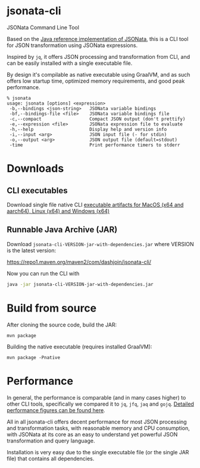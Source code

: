 # jsonata-cli
JSONata Command Line Tool

Based on the [Java reference implementation of JSONata](https://github.com/dashjoin/jsonata-java), this is a CLI tool for JSON transformation using JSONata expressions.

Inspired by ```jq```, it offers JSON processing and transformation from CLI, and can be easily installed with a single executable file.

By design it's compilable as native executable using GraalVM, and as such offers low startup time, optimized memory requirements, and good peak performance.

```
% jsonata
usage: jsonata [options] <expression>
 -b,--bindings <json-string>   JSONata variable bindings
 -bf,--bindings-file <file>    JSONata variable bindings file
 -c,--compact                  Compact JSON output (don't prettify)
 -e,--expression <file>        JSONata expression file to evaluate
 -h,--help                     Display help and version info
 -i,--input <arg>              JSON input file (- for stdin)
 -o,--output <arg>             JSON output file (default=stdout)
 -time                         Print performance timers to stderr
```

# Downloads

## CLI executables

Download single file native CLI [executable artifacts for MacOS (x64 and aarch64),
Linux (x64) and Windows (x64)](https://github.com/dashjoin/jsonata-cli/releases/)

## Runnable Java Archive (JAR)

Download ```jsonata-cli-VERSION-jar-with-dependencies.jar``` where VERSION is the latest version:

https://repo1.maven.org/maven2/com/dashjoin/jsonata-cli/

Now you can run the CLI with
```sh
java -jar jsonata-cli-VERSION-jar-with-dependencies.jar
```

# Build from source

After cloning the source code, build the JAR:
```
mvn package
```

Building the native executable (requires installed GraalVM):
```
mvn package -Pnative
```

# Performance

In general, the performance is comparable (and in many cases higher) to other CLI tools,
specifically we compared it to ```jq```, ```jfq```, ```jaq``` and ```gojq```.
[Detailed performance figures can be found here](performance.md).

All in all jsonata-cli offers decent performance for most JSON processing and transformation tasks,
with reasonable memory and CPU consumption, with JSONata at its core as an easy to understand yet powerful JSON transformation and query language.

Installation is very easy due to the single executable file (or the single JAR file) that contains all dependencies.

